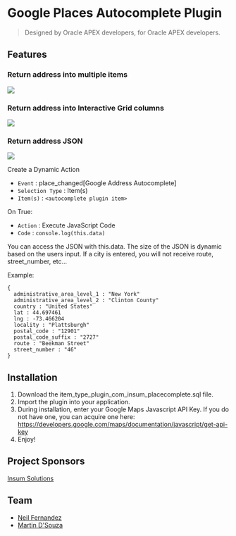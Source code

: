 # Google Places Autocomplete Plugin
> Designed by Oracle APEX developers, for Oracle APEX developers.

## Features
### Return address into multiple items
![](https://user-images.githubusercontent.com/9313239/30663109-969e9a0a-9e17-11e7-83e3-a111b0385e7f.gif)

### Return address into Interactive Grid columns
![](https://user-images.githubusercontent.com/9313239/30664071-7cd91ff2-9e1a-11e7-9a13-5f47801c2b1d.gif)

### Return address JSON
![](https://user-images.githubusercontent.com/9313239/30666236-a4bca064-9e21-11e7-93cf-914235af5e82.gif)

Create a Dynamic Action
* `Event` : place_changed[Google Address Autocomplete]
* `Selection Type` : Item(s)
* `Item(s)` : `<autocomplete plugin item>`

On True:
* `Action` : Execute JavaScript Code
* `Code` : ```console.log(this.data)```

You can access the JSON with this.data. The size of the JSON is dynamic based on the users input. If a city is entered, you will not receive route, street_number, etc...

Example:
```
{
  administrative_area_level_1 : "New York"
  administrative_area_level_2 : "Clinton County"
  country : "United States"
  lat : 44.697461
  lng : -73.466204
  locality : "Plattsburgh"
  postal_code : "12901"
  postal_code_suffix : "2727"
  route : "Beekman Street"
  street_number : "46"
}
```

## Installation
1. Download the item_type_plugin_com_insum_placecomplete.sql file.
2. Import the plugin into your application.
3. During installation, enter your Google Maps Javascript API Key. If you do not have one, you can acquire one here: https://developers.google.com/maps/documentation/javascript/get-api-key
4. Enjoy!

## Project Sponsors
[Insum Solutions](http://insum.ca)

## Team
* [Neil Fernandez](https://github.com/neilfernandez)  
* [Martin D'Souza](https://github.com/martindsouza)
